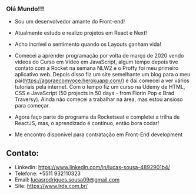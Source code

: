 ### Olá Mundo!!!

- Sou um desenvolvedor amante do Front-end!
- Atualmente estudo e realizo projetos em React e Next!
- Acho incrível o sentimento quando os Layouts ganham vida!

- Comecei a aprender programação por volta de março de 2020 vendo vídeos do Curso em Vídeo em JavaScript, algum tempo depois tive contato com a Rocket na semana NLW2 e o Proffy foi meu primeiro aplicativo web. Depois disso fiz um site semelhante um blog para o meu pai(https://agoraecomvoce.herokuapp.com/) e daí comecei a ver vários tutoriais pela internet. Com o tempo fiz um curso na Udemy de HTML, CSS e JavaScript (50 projects in 50 days - from Florin Pop e Brad Traversy). Ainda não comecei a trabalhar na área, mas estou ansioso para começar. 
- Agora faço parte do programa da Rocketseat e completei a trilha de ReactJS, mas, o aprendizado é contínuo, então bora codar!
- Me encontro disponivel para contratação em Front-End development

## Contato:

- Linkedin: https://www.linkedin.com/in/lucas-sousa-4892901b4/
- Telefone: +5511 932110323
- Email: lucasrodrigues.sousa09@gmail.com
- Site: https://www.lrds.com.br/
